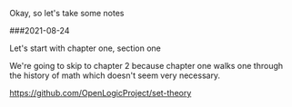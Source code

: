 Okay, so let's take some notes

###2021-08-24

Let's start with chapter one, section one

We're going to skip to chapter 2 because chapter one walks one through the history of math which doesn't seem very necessary.

https://github.com/OpenLogicProject/set-theory

